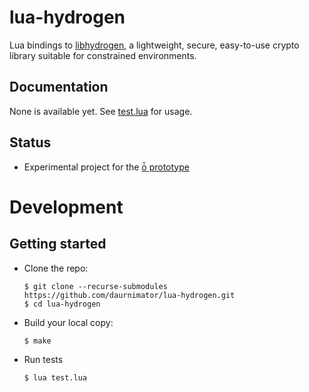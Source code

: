 # lua-hydrogen

Lua bindings to [libhydrogen](https://github.com/jedisct1/libhydrogen/), a lightweight, secure, easy-to-use crypto library suitable for constrained environments.


## Documentation

None is available yet. See [test.lua](test.lua) for usage.


## Status

  - Experimental project for the [ȱ prototype](https://github.com/xn-nma/prototype)


# Development

## Getting started

  - Clone the repo:
    ```
    $ git clone --recurse-submodules https://github.com/daurnimator/lua-hydrogen.git
    $ cd lua-hydrogen
    ```

  - Build your local copy:
    ```
    $ make
    ```

  - Run tests
    ```
    $ lua test.lua
    ```
